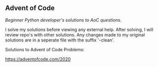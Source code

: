 ## **Advent of Code**

_Beginner Python developer's solutions to AoC questions._ 

I solve my solutions before viewing any external help. After solving, I will review repo's with other solutions. Any changes made to my original solutions are in a seperate file with the suffix '-clean'. 

Solutions to Advent of Code Problems:

https://adventofcode.com/2020
